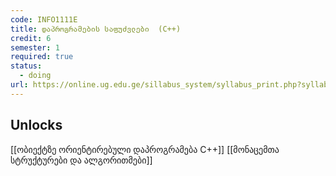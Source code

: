 ```yaml
---
code: INFO1111E
title: დაპროგრამების საფუძვლები  (C++)
credit: 6
semester: 1
required: true
status:
  - doing
url: https://online.ug.edu.ge/sillabus_system/syllabus_print.php?syllabusID=6941
---
```

## Unlocks
[[ობიექტზე ორიენტირებული დაპროგრამება C++]]
[[მონაცემთა სტრუქტურები და ალგორითმები]]

